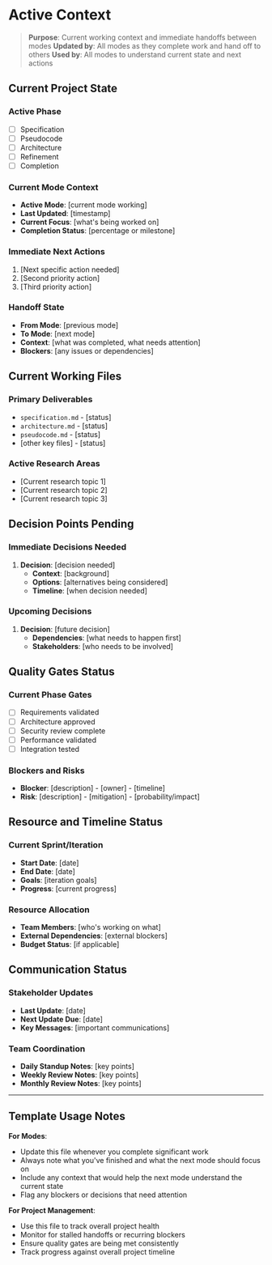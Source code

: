 # Active Context

> **Purpose**: Current working context and immediate handoffs between modes
> **Updated by**: All modes as they complete work and hand off to others
> **Used by**: All modes to understand current state and next actions

## Current Project State

### **Active Phase**
- [ ] Specification
- [ ] Pseudocode  
- [ ] Architecture
- [ ] Refinement
- [ ] Completion

### **Current Mode Context**
- **Active Mode**: [current mode working]
- **Last Updated**: [timestamp]
- **Current Focus**: [what's being worked on]
- **Completion Status**: [percentage or milestone]

### **Immediate Next Actions**
1. [Next specific action needed]
2. [Second priority action]
3. [Third priority action]

### **Handoff State**
- **From Mode**: [previous mode]
- **To Mode**: [next mode]
- **Context**: [what was completed, what needs attention]
- **Blockers**: [any issues or dependencies]

## Current Working Files

### **Primary Deliverables**
- `specification.md` - [status]
- `architecture.md` - [status]
- `pseudocode.md` - [status]
- [other key files] - [status]

### **Active Research Areas**
- [Current research topic 1]
- [Current research topic 2]
- [Current research topic 3]

## Decision Points Pending

### **Immediate Decisions Needed**
1. **Decision**: [decision needed]
   - **Context**: [background]
   - **Options**: [alternatives being considered]
   - **Timeline**: [when decision needed]

### **Upcoming Decisions**
1. **Decision**: [future decision]
   - **Dependencies**: [what needs to happen first]
   - **Stakeholders**: [who needs to be involved]

## Quality Gates Status

### **Current Phase Gates**
- [ ] Requirements validated
- [ ] Architecture approved
- [ ] Security review complete
- [ ] Performance validated
- [ ] Integration tested

### **Blockers and Risks**
- **Blocker**: [description] - [owner] - [timeline]
- **Risk**: [description] - [mitigation] - [probability/impact]

## Resource and Timeline Status

### **Current Sprint/Iteration**
- **Start Date**: [date]
- **End Date**: [date]
- **Goals**: [iteration goals]
- **Progress**: [current progress]

### **Resource Allocation**
- **Team Members**: [who's working on what]
- **External Dependencies**: [external blockers]
- **Budget Status**: [if applicable]

## Communication Status

### **Stakeholder Updates**
- **Last Update**: [date]
- **Next Update Due**: [date]
- **Key Messages**: [important communications]

### **Team Coordination**
- **Daily Standup Notes**: [key points]
- **Weekly Review Notes**: [key points]
- **Monthly Review Notes**: [key points]

---

## Template Usage Notes

**For Modes**: 
- Update this file whenever you complete significant work
- Always note what you've finished and what the next mode should focus on
- Include any context that would help the next mode understand the current state
- Flag any blockers or decisions that need attention

**For Project Management**:
- Use this file to track overall project health
- Monitor for stalled handoffs or recurring blockers
- Ensure quality gates are being met consistently
- Track progress against overall project timeline
